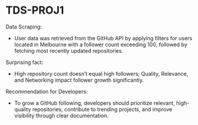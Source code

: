 # TDS-PROJ1
Data Scraping:
* User data was retrieved from the GitHub API by applying filters for users located in Melbourne with a follower count exceeding 100, followed by fetching most recently updated repositories.
  
Surprising fact:
* High repository count doesn’t equal high followers; Quality, Relevance, and Networking impact follower growth significantly.
  
Recommendation for Developers:
* To grow a GitHub following, developers should prioritize relevant, high-quality repositories, contribute to trending projects, and improve visibility through clear documentation.
